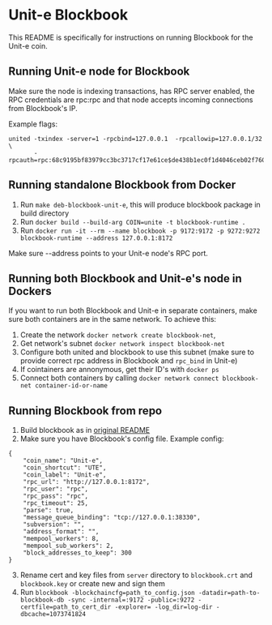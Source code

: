 # Unit-e Blockbook

This README is specifically for instructions on running Blockbook for the Unit-e coin.

## Running Unit-e node for Blockbook

Make sure the node is indexing transactions, has RPC server enabled, the RPC credentials are rpc:rpc and that node accepts incoming connections from Blockbook's IP.

Example flags:
```
united -txindex -server=1 -rpcbind=127.0.0.1  -rpcallowip=127.0.0.1/32 \
       -rpcauth=rpc:68c9195bf83979cc3bc3717cf17e61ce$de438b1ec0f1d4046ceb02f7603529610115e24c545fbead89f82396931cb04d
```

## Running standalone Blockbook from Docker

1. Run `make deb-blockbook-unit-e`, this will produce blockbook package in build directory
2. Run `docker build --build-arg COIN=unite -t blockbook-runtime .`
3. Run `docker run -it --rm --name blockbook -p 9172:9172 -p 9272:9272 blockbook-runtime --address 127.0.0.1:8172`

Make sure --address points to your Unit-e node's RPC port.

## Running both Blockbook and Unit-e's node in Dockers

If you want to run both Blockbook and Unit-e in separate containers, make sure both containers are in the same network.
To achieve this:
1. Create the network `docker network create blockbook-net`,
2. Get network's subnet `docker network inspect blockbook-net`
3. Configure both united and blockbook to use this subnet (make sure to provide correct rpc address in Blockbook and `rpc_bind` in Unit-e)
4. If cointainers are annonymous, get their ID's with `docker ps`
5. Connect both containers by calling `docker network connect blockbook-net container-id-or-name`


## Running Blockbook from repo

1. Build blockbook as in [original README](README.md)
2. Make sure you have Blockbook's config file. Example config:
```
{
    "coin_name": "Unit-e",
    "coin_shortcut": "UTE",
    "coin_label": "Unit-e",
    "rpc_url": "http://127.0.0.1:8172",
    "rpc_user": "rpc",
    "rpc_pass": "rpc",
    "rpc_timeout": 25,
    "parse": true,
    "message_queue_binding": "tcp://127.0.0.1:38330",
    "subversion": "",
    "address_format": "",
    "mempool_workers": 8,
    "mempool_sub_workers": 2,
    "block_addresses_to_keep": 300
}
```
3. Rename cert and key files from `server` directory to `blockbook.crt` and `blockbook.key` or create new and sign them
4. Run `blockbook -blockchaincfg=path_to_config.json -datadir=path-to-blockbook-db -sync -internal=:9172 -public=:9272 -certfile=path_to_cert_dir -explorer= -log_dir=log-dir -dbcache=1073741824`
